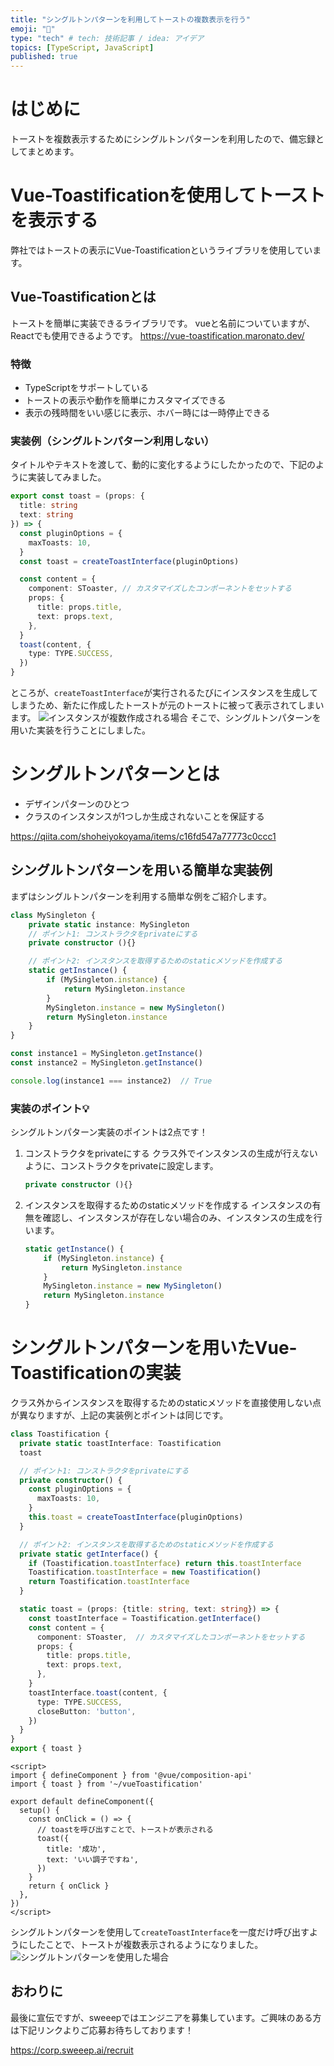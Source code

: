 ```yaml
---
title: "シングルトンパターンを利用してトーストの複数表示を行う"
emoji: "📘"
type: "tech" # tech: 技術記事 / idea: アイデア
topics: [TypeScript, JavaScript]
published: true
---
```

# はじめに
トーストを複数表示するためにシングルトンパターンを利用したので、備忘録としてまとめます。
# Vue-Toastificationを使用してトーストを表示する
弊社ではトーストの表示にVue-Toastificationというライブラリを使用しています。
## Vue-Toastificationとは
トーストを簡単に実装できるライブラリです。
vueと名前についていますが、Reactでも使用できるようです。
https://vue-toastification.maronato.dev/
### 特徴
- TypeScriptをサポートしている
- トーストの表示や動作を簡単にカスタマイズできる
- 表示の残時間をいい感じに表示、ホバー時には一時停止できる

### 実装例（シングルトンパターン利用しない）
タイトルやテキストを渡して、動的に変化するようにしたかったので、下記のように実装してみました。
```ts
export const toast = (props: {
  title: string
  text: string
}) => {
  const pluginOptions = {
    maxToasts: 10,
  }
  const toast = createToastInterface(pluginOptions)

  const content = {
    component: SToaster, // カスタマイズしたコンポーネントをセットする
    props: {
      title: props.title,
      text: props.text,
    },
  }
  toast(content, {
    type: TYPE.SUCCESS,
  })
}
```

ところが、`createToastInterface`が実行されるたびにインスタンスを生成してしまうため、新たに作成したトーストが元のトーストに被って表示されてしまいます。
![インスタンスが複数作成される場合](/images/a10d706860cd58/multi-instance.gif)
そこで、シングルトンパターンを用いた実装を行うことにしました。

# シングルトンパターンとは
- デザインパターンのひとつ
- クラスのインスタンスが1つしか生成されないことを保証する

https://qiita.com/shoheiyokoyama/items/c16fd547a77773c0ccc1


## シングルトンパターンを用いる簡単な実装例
まずはシングルトンパターンを利用する簡単な例をご紹介します。

```ts
class MySingleton {
    private static instance: MySingleton
    // ポイント1: コンストラクタをprivateにする
    private constructor (){}

    // ポイント2: インスタンスを取得するためのstaticメソッドを作成する
    static getInstance() {
        if (MySingleton.instance) {
            return MySingleton.instance
        }
        MySingleton.instance = new MySingleton()
        return MySingleton.instance
    }
}

const instance1 = MySingleton.getInstance()
const instance2 = MySingleton.getInstance()

console.log(instance1 === instance2)  // True
```
### 実装のポイント💡
シングルトンパターン実装のポイントは2点です！
1. コンストラクタをprivateにする
  クラス外でインスタンスの生成が行えないように、コンストラクタをprivateに設定します。
    ```ts
    private constructor (){}
    ```

2. インスタンスを取得するためのstaticメソッドを作成する
  インスタンスの有無を確認し、インスタンスが存在しない場合のみ、インスタンスの生成を行います。
    ```ts
    static getInstance() {
        if (MySingleton.instance) {
            return MySingleton.instance
        }
        MySingleton.instance = new MySingleton()
        return MySingleton.instance
    }
   ```



# シングルトンパターンを用いたVue-Toastificationの実装
クラス外からインスタンスを取得するためのstaticメソッドを直接使用しない点が異なりますが、上記の実装例とポイントは同じです。

```ts:vueToastification.ts
class Toastification {
  private static toastInterface: Toastification
  toast

  // ポイント1: コンストラクタをprivateにする
  private constructor() {
    const pluginOptions = {
      maxToasts: 10,
    }
    this.toast = createToastInterface(pluginOptions)
  }

  // ポイント2: インスタンスを取得するためのstaticメソッドを作成する
  private static getInterface() {
    if (Toastification.toastInterface) return this.toastInterface
    Toastification.toastInterface = new Toastification()
    return Toastification.toastInterface
  }

  static toast = (props: {title: string, text: string}) => {
    const toastInterface = Toastification.getInterface()
    const content = {
      component: SToaster,  // カスタマイズしたコンポーネントをセットする
      props: {
        title: props.title,
        text: props.text,
      },
    }
    toastInterface.toast(content, {
      type: TYPE.SUCCESS,
      closeButton: 'button',
    })
  }
}
export { toast }
```

```ts:index.vue
<script>
import { defineComponent } from '@vue/composition-api'
import { toast } from '~/vueToastification'

export default defineComponent({
  setup() {
    const onClick = () => {
      // toastを呼び出すことで、トーストが表示される
      toast({
        title: '成功',
        text: 'いい調子ですね',
      })
    }
    return { onClick }
  },
})
</script>
```

シングルトンパターンを使用して`createToastInterface`を一度だけ呼び出すようにしたことで、トーストが複数表示されるようになりました。
![シングルトンパターンを使用した場合](/images/a10d706860cd58/singleton.gif)
## おわりに
最後に宣伝ですが、sweeepではエンジニアを募集しています。ご興味のある方は下記リンクよりご応募お待ちしております！

https://corp.sweeep.ai/recruit
